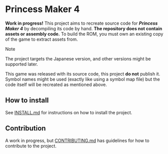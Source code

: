 # Princess Maker 4

**Work in progress!** This project aims to recreate source code for ***Princess Maker 4*** by decompiling its code by hand. **The repository does not contain assets or assembly code.** To build the ROM, you must own an existing
copy of the game to extract assets from.

> [!NOTE]
> The project targets the Japanese version, and other versions might be supported later.

This game was released with its source code, this project **do not** publish it. Symbol names might be used (exactly like using a symbol map file) but the code itself will be recreated as mentioned above.

## How to install
See [INSTALL.md](INSTALL.md) for instructions on how to install the project.

## Contribution
A work in progress, but [CONTRIBUTING.md](CONTRIBUTING.md) has guidelines for how to contribute to the project.

